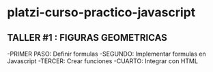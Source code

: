 # platzi-curso-practico-javascript


## TALLER #1 : FIGURAS GEOMETRICAS

-PRIMER PASO: Definir formulas
-SEGUNDO: Implementar formulas en Javascript
-TERCER: Crear funciones 
-CUARTO: Integrar con HTML